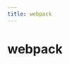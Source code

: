```yaml
---
title: webpack
---
```


<!-- @import "[TOC]" {cmd="toc" depthFrom=1 depthTo=6 orderedList=false} -->

# webpack
